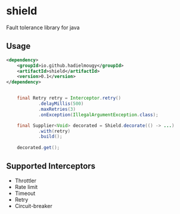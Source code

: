 # shield

Fault tolerance library for java

## Usage

```xml
<dependency>
    <groupId>io.github.hadielmougy</groupId>
    <artifactId>shield</artifactId>
    <version>0.1</version>
</dependency>
```

```java

    final Retry retry = Interceptor.retry()
            .delayMillis(500)
            .maxRetries(3)
            .onException(IllegalArgumentException.class);

    final Supplier<Void> decorated = Shield.decorate(() -> ...)
            .with(retry)
            .build();
    
    decorated.get();
```

## Supported Interceptors

* Throttler
* Rate limit
* Timeout
* Retry
* Circuit-breaker

